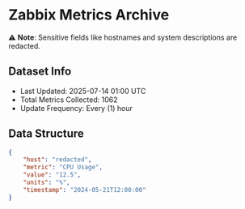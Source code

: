 # Zabbix Metrics Archive

⚠️ **Note**: Sensitive fields like hostnames and system descriptions are redacted.

## Dataset Info
- Last Updated: 2025-07-14 01:00 UTC
- Total Metrics Collected: 1062
- Update Frequency: Every (1) hour

## Data Structure
```json
{
    "host": "redacted",
    "metric": "CPU Usage",
    "value": "12.5",
    "units": "%",
    "timestamp": "2024-05-21T12:00:00"
}
```
